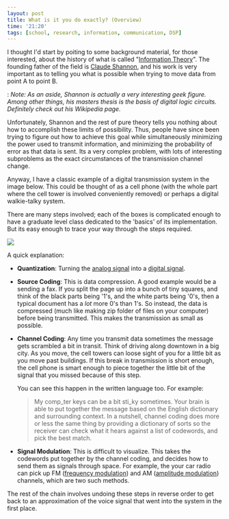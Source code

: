 ```yaml
---
layout: post
title: What is it you do exactly? (Overview)
time: '21:20'
tags: [school, research, information, communication, DSP]
---
```


I thought I'd start by poiting to some background material, for those interested, about the history of what is called "[Information Theory]".  The founding father of the field is [Claude Shannon], and his work is very important as to telling you what is possible when trying to move data from point A to point B.

: _Note: As an aside, Shannon is actually a very interesting geek figure. Among other things, his masters thesis is the basis of digital logic circuits.  Definitely check out his Wikipedia page._

Unfortunately, Shannon and the rest of pure theory tells you nothing about how to accomplish these limits of possibility.  Thus, people have since been trying to figure out how to achieve this goal while simultaneously minimizing the power used to transmit information, and minimizing the probability of error as that data is sent.  Its a very complex problem, with lots of interesting subproblems as the exact circumstances of the transmission channel change.

Anyway, I have a classic example of a digital transmission system in the image below.  This could be thought of as a cell phone (with the whole part where the cell tower is involved conveniently removed) or perhaps a digital walkie-talky system.

There are many steps involved; each of the boxes is complicated enough to have a graduate level class dedicated to the 'basics' of its implementation.  But its easy enough to trace your way through the steps required.

<!-- EXTENDED -->

<img src="https://cacoo.com/diagrams/UBxf2qq5Hq4u2ZGR-0F230.png" style="border: 0px;" />

A quick explanation:

* 	**Quantization**: Turning the [analog signal] into a [digital signal].

* 	**Source Coding**: This is data compression.  A good example would be a sending a fax.  If you split the page up into a bunch of tiny squares, and think of the black parts being '1's, and the white parts being '0's, then a typical document has a _lot_ more 0's than 1's.  So instead, the data is compressed (much like making zip folder of files on your computer) before being transmitted.  This makes the transmission as small as possible.

* 	**Channel Coding**: Any time you transmit data sometimes the message gets scrambled a bit in transit.  Think of driving along downtown in a big city.  As you move, the cell towers can loose sight of you for a little bit as you move past buildings.  If this break in transmission is short enough, the cell phone is smart enough to piece together the little bit of the signal that you missed because of this step.

	You can see this happen in the written language too.  For example:
	> My comp_ter keys can be a bit sti_ky sometimes.
	Your brain is able to put together the message based on the English dictionary and surrounding context.  In a nutshell, channel coding does more or less the same thing by providing a dictionary of sorts so the receiver can check what it hears against a list of codewords, and pick the best match.

* 	**Signal Modulation**: This is difficult to visualize.  This takes the codewords put together by the channel coding, and decides how to send them as signals through space.  For example, the your car radio can pick up FM ([frequency modulation]) and AM ([amplitude modulation]) channels, which are two such methods.

The rest of the chain involves undoing these steps in reverse order to get back to an approximation of the voice signal that went into the system in the first place.

[Information Theory]:http://en.wikipedia.org/wiki/Information_theory
[Claude Shannon]:http://en.wikipedia.org/wiki/Claude_E._Shannon
[analog signal]:http://en.wikipedia.org/wiki/Analog_signal
[digital signal]:http://en.wikipedia.org/wiki/Digital_signal
[bits]:http://en.wikipedia.org/wiki/Bit
[frequency modulation]:http://en.wikipedia.org/wiki/Frequency_modulation
[amplitude modulation]:http://en.wikipedia.org/wiki/Amplitude_modulation
[cacoo.com]:http://cacoo.com

